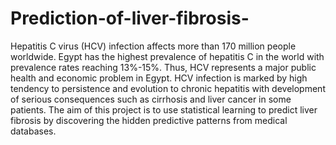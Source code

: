 # Prediction-of-liver-fibrosis-
Hepatitis C virus (HCV) infection affects more than 170 million people worldwide. Egypt has the highest prevalence of hepatitis C in the world with prevalence rates reaching 13%-15%. Thus, HCV represents a major public health and economic problem in Egypt. HCV infection is marked by high tendency to persistence and evolution to chronic hepatitis with development of serious consequences such as cirrhosis and liver cancer in some patients. The aim of this project is to use statistical learning to predict liver fibrosis by discovering the hidden predictive patterns from medical databases.
